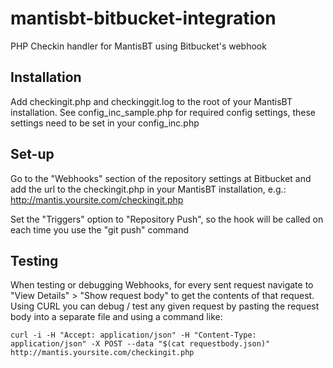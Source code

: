 # mantisbt-bitbucket-integration
PHP Checkin handler for MantisBT using Bitbucket's webhook

## Installation
Add checkingit.php and checkinggit.log to the root of your MantisBT installation.
See config_inc_sample.php for required config settings, these settings need to be set in your config_inc.php

## Set-up
Go to the "Webhooks" section of the repository settings at Bitbucket and add the url to the checkingit.php in your MantisBT installation, e.g.:
http://mantis.yoursite.com/checkingit.php

Set the "Triggers" option to "Repository Push", so the hook will be called on each time you use the "git push" command

## Testing

When testing or debugging Webhooks, for every sent request navigate to "View Details" > "Show request body" to get the contents of that request.
Using CURL you can debug / test any given request by pasting the request body into a separate file and using a command like:

```
curl -i -H "Accept: application/json" -H "Content-Type: application/json" -X POST --data "$(cat requestbody.json)" http://mantis.yoursite.com/checkingit.php
```
